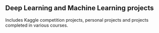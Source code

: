 ## Deep Learning and Machine Learning projects
Includes Kaggle competition projects, personal projects and projects completed in various courses.
